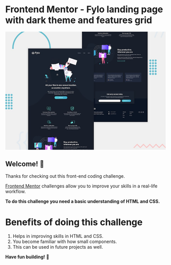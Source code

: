 
# Frontend Mentor - Fylo landing page with dark theme and features grid

![Design preview for the Fylo landing page with dark theme and features grid challenge](./design/desktop-preview.jpg)

## Welcome! 👋

Thanks for checking out this front-end coding challenge.

[Frontend Mentor](https://www.frontendmentor.io) challenges allow you to improve your skills in a real-life workflow.

**To do this challenge you need a basic understanding of HTML and CSS.**

# Benefits of doing this challenge

1. Helps in improving skills in HTML and CSS.
2. You become familiar with how small components.
3. This can be used in future projects as well.

**Have fun building!** 🚀
